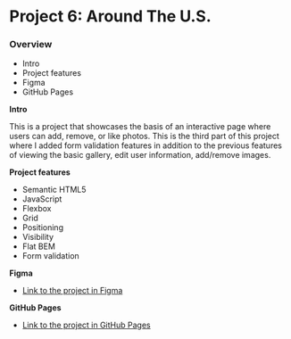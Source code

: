 # Project 6: Around The U.S.

### Overview

- Intro
- Project features
- Figma
- GitHub Pages

**Intro**

This is a project that showcases the basis of an interactive page where users can add, remove, or like photos. This is the third part of this project where I added form validation features in addition to the previous features of viewing the basic gallery, edit user information, add/remove images.

**Project features**

- Semantic HTML5
- JavaScript
- Flexbox
- Grid
- Positioning
- Visibility
- Flat BEM
- Form validation

**Figma**

- [Link to the project in Figma](https://www.figma.com/file/05izwsCh3F3UsBmHfHhUFQ/Sprint-6-Around-The-U.S.?node-id=0%3A1)

**GitHub Pages**

- [Link to the project in GitHub Pages](https://or987.github.io/web_project_4/index.html)

